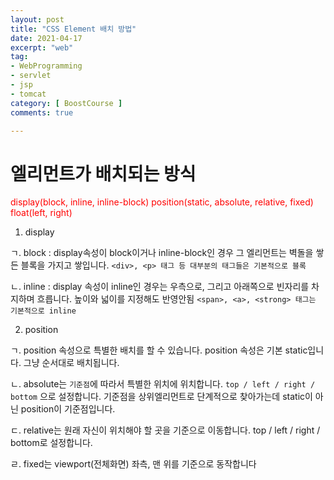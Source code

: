 ```yaml
---
layout: post
title: "CSS Element 배치 방법"
date: 2021-04-17
excerpt: "web"
tag:
- WebProgramming
- servlet
- jsp
- tomcat
category: [ BoostCourse ]
comments: true

---
```


# 엘리먼트가 배치되는 방식

<div style="color:red; size:20px">
    display(block, inline, inline-block)
    position(static, absolute, relative, fixed)
    float(left, right)
</div>


1. display

ㄱ. block : display속성이 block이거나 inline-block인 경우 그 엘리먼트는 벽돌을 쌓든 블록을 가지고 쌓입니다.
    `<div>, <p> 태그 등 대부분의 태그들은 기본적으로 블록`

ㄴ. inline : display 속성이 inline인 경우는 우측으로, 그리고 아래쪽으로 빈자리를 차지하며 흐릅니다. 높이와 넓이를 지정해도 반영안됨
    `<span>, <a>, <strong> 태그는 기본적으로 inline`


2. position

ㄱ. position 속성으로 특별한 배치를 할 수 있습니다. position 속성은 기본 static입니다. 그냥 순서대로 배치됩니다.

ㄴ. absolute는 `기준점`에 따라서 특별한 위치에 위치합니다. `top / left / right / bottom` 으로 설정합니다.
    기준점을 상위엘리먼트로 단계적으로 찾아가는데 static이 아닌 position이 기준점입니다.

ㄷ. relative는 원래 자신이 위치해야 할 곳을 기준으로 이동합니다. top / left / right / bottom로 설정합니다.
 
ㄹ. fixed는 viewport(전체화면) 좌측, 맨 위를 기준으로 동작합니다